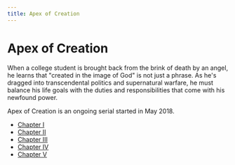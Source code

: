 ```yaml
---
title: Apex of Creation
---
```


# Apex of Creation

When a college student is brought back from the brink of death by an angel, he learns that "created in the image of God" is not just a phrase. As he's dragged into transcendental politics and supernatural warfare, he must balance his life goals with the duties and responsibilities that come with his newfound power.

Apex of Creation is an ongoing serial started in May 2018.

* [Chapter I](./001)
* [Chapter II](./002)
* [Chapter III](./003)
* [Chapter IV](./004)
* [Chapter V](./005)
